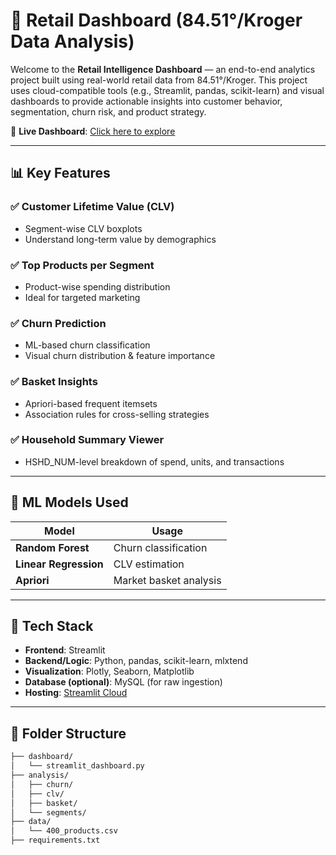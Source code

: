 # 🛒 Retail Dashboard (84.51°/Kroger Data Analysis)

Welcome to the **Retail Intelligence Dashboard** — an end-to-end analytics project built using real-world retail data from 84.51°/Kroger. This project uses cloud-compatible tools (e.g., Streamlit, pandas, scikit-learn) and visual dashboards to provide actionable insights into customer behavior, segmentation, churn risk, and product strategy.

🔗 **Live Dashboard**: [Click here to explore](https://retail-dashboard-2qjzzbgwp869rolzl9ndod.streamlit.app)

---

## 📊 Key Features

### ✅ Customer Lifetime Value (CLV)
- Segment-wise CLV boxplots
- Understand long-term value by demographics

### ✅ Top Products per Segment
- Product-wise spending distribution
- Ideal for targeted marketing

### ✅ Churn Prediction
- ML-based churn classification
- Visual churn distribution & feature importance

### ✅ Basket Insights
- Apriori-based frequent itemsets
- Association rules for cross-selling strategies

### ✅ Household Summary Viewer
- HSHD_NUM-level breakdown of spend, units, and transactions

---

## 🧠 ML Models Used

| Model               | Usage                       |
|--------------------|-----------------------------|
| **Random Forest**  | Churn classification        |
| **Linear Regression** | CLV estimation             |
| **Apriori**        | Market basket analysis      |

---

## 🧱 Tech Stack

- **Frontend**: Streamlit
- **Backend/Logic**: Python, pandas, scikit-learn, mlxtend
- **Visualization**: Plotly, Seaborn, Matplotlib
- **Database (optional)**: MySQL (for raw ingestion)
- **Hosting**: [Streamlit Cloud](https://streamlit.io/cloud)

---

## 📂 Folder Structure

```bash
├── dashboard/
│   └── streamlit_dashboard.py
├── analysis/
│   ├── churn/
│   ├── clv/
│   ├── basket/
│   └── segments/
├── data/
│   └── 400_products.csv
├── requirements.txt
